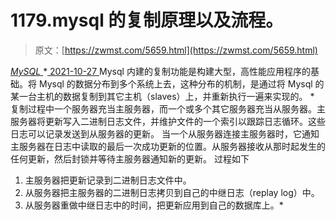 <!--yml
category: 未分类
date: 0001-01-01 00:00:00
--->

# 1179.mysql 的复制原理以及流程。

> 原文：[https://zwmst.com/5659.html](https://zwmst.com/5659.html)

   [ *MySQL* ](https://zwmst.com/mysql)*[ <time datetime="2021-10-28T01:15:39+08:00"> 2021-10-27 </time> ](https://zwmst.com/5659.html)  Mysql 内建的复制功能是构建大型，高性能应用程序的基础。将 Mysql 的数据分布到多个系统上去，这种分布的机制，是通过将 Mysql 的某一台主机的数据复制到其它主机（slaves）上，并重新执行一遍来实现的。 * 复制过程中一个服务器充当主服务器，而一个或多个其它服务器充当从服务器。主服务器将更新写入二进制日志文件，并维护文件的一个索引以跟踪日志循环。这些日志可以记录发送到从服务器的更新。 当一个从服务器连接主服务器时，它通知主服务器在日志中读取的最后一次成功更新的位置。从服务器接收从那时起发生的任何更新，然后封锁并等待主服务器通知新的更新。 过程如下

1.  主服务器把更新记录到二进制日志文件中。
2.  从服务器把主服务器的二进制日志拷贝到自己的中继日志（replay log）中。
3.  从服务器重做中继日志中的时间，把更新应用到自己的数据库上。*
